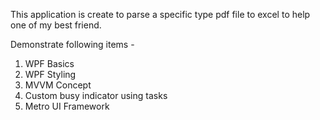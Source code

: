 This application is create to parse a specific type pdf file to excel to help one of my best friend.

Demonstrate following items - 
1. WPF Basics
2. WPF Styling
3. MVVM Concept
4. Custom busy indicator using tasks
5. Metro UI Framework

